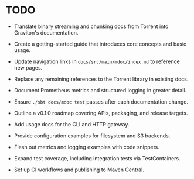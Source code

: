 # TODO

- Translate binary streaming and chunking docs from Torrent into Graviton's documentation.
- Create a getting-started guide that introduces core concepts and basic usage.
- Update navigation links in `docs/src/main/mdoc/index.md` to reference new pages.
- Replace any remaining references to the Torrent library in existing docs.
- Document Prometheus metrics and structured logging in greater detail.
- Ensure `./sbt docs/mdoc test` passes after each documentation change.

- Outline a v0.1.0 roadmap covering APIs, packaging, and release targets.
- Add usage docs for the CLI and HTTP gateway.
- Provide configuration examples for filesystem and S3 backends.
- Flesh out metrics and logging examples with code snippets.
- Expand test coverage, including integration tests via TestContainers.
- Set up CI workflows and publishing to Maven Central.

